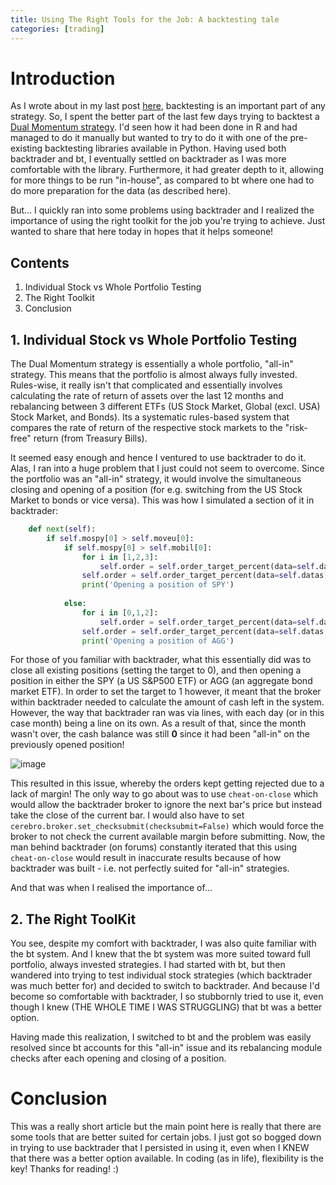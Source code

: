 ```yaml
---
title: Using The Right Tools for the Job: A backtesting tale
categories: [trading]
---
```


# Introduction

As I wrote about in my last post [here](https://zachlim98.github.io/2020-12/Using-Pandas-to-set-SL), backtesting is an important part of any strategy. So, I spent the better part of the last few days trying to backtest a [Dual Momentum strategy](https://robotwealth.com/dual-momentum-review/). I'd seen how it had been done in R and had managed to do it manually but wanted to try to do it with one of the pre-existing backtesting libraries available in Python. Having used both backtrader and bt, I eventually settled on backtrader as I was more comfortable with the library. Furthermore, it had greater depth to it, allowing for more things to be run "in-house", as compared to bt where one had to do more preparation for the data (as described here). 

But... I quickly ran into some problems using backtrader and I realized the importance of using the right toolkit for the job you're trying to achieve. Just wanted to share that here today in hopes that it helps someone!  

## Contents
1. Individual Stock vs Whole Portfolio Testing
2. The Right Toolkit
3. Conclusion

## 1. Individual Stock vs Whole Portfolio Testing

The Dual Momentum strategy is essentially a whole portfolio, "all-in" strategy. This means that the portfolio is almost always fully invested. Rules-wise, it really isn't that complicated and essentially involves calculating the rate of return of assets over the last 12 months and rebalancing between 3 different ETFs (US Stock Market, Global (excl. USA) Stock Market, and Bonds). Its a systematic rules-based system that compares the rate of return of the respective stock markets to the "risk-free" return (from Treasury Bills). 

It seemed easy enough and hence I ventured to use backtrader to do it. Alas, I ran into a huge problem that I just could not seem to overcome. Since the portfolio was an "all-in" strategy, it would involve the simultaneous closing and opening of a position (for e.g. switching from the US Stock Market to bonds or vice versa). This was how I simulated a section of it in backtrader:

```python
    def next(self):
        if self.mospy[0] > self.moveu[0]:
            if self.mospy[0] > self.mobil[0]:
                for i in [1,2,3]:
                    self.order = self.order_target_percent(data=self.datas[i], target=0)
                self.order = self.order_target_percent(data=self.datas[0], target=1)
                print('Opening a position of SPY')
                
            else:
                for i in [0,1,2]:
                    self.order = self.order_target_percent(data=self.datas[i], target=0)
                self.order = self.order_target_percent(data=self.datas[3], target=1)
                print('Opening a position of AGG')
```

 For those of you familiar with backtrader, what this essentially did was to close all existing positions (setting the target to 0), and then opening a position in either the SPY (a US S&P500 ETF) or AGG (an aggregate bond market ETF). In order to set the target to 1 however, it meant that the broker within backtrader needed to calculate the amount of cash left in the system. However, the way that backtrader ran was via lines, with each day (or in this case month) being a line on its own. As a result of that, since the month wasn't over, the cash balance was still **0** since it had been "all-in" on the previously opened position!

![image](https://user-images.githubusercontent.com/68678549/102229049-4c84a280-3f26-11eb-9c30-667914e5612d.png)

This resulted in this issue, whereby the orders kept getting rejected due to a lack of margin! The only way to go about was to use `cheat-on-close` which would allow the backtrader broker to ignore the next bar's price but instead take the close of the current bar. I would also have to set `cerebro.broker.set_checksubmit(checksubmit=False)` which would force the broker to not check the current available margin before submitting. Now, the man behind backtrader (on forums) constantly iterated that this using `cheat-on-close` would result in inaccurate results because of how backtrader was built - i.e. not perfectly suited for "all-in" strategies.

And that was when I realised the importance of...

## 2. The Right ToolKit

You see, despite my comfort with backtrader, I was also quite familiar with the bt system. And I knew that the bt system was more suited toward full portfolio, always invested strategies. I had started with bt, but then wandered into trying to test individual stock strategies (which backtrader was much better for) and decided to switch to backtrader. And because I'd become so comfortable with backtrader, I so stubbornly tried to use it, even though I knew (THE WHOLE TIME I WAS STRUGGLING) that bt was a better option.

Having made this realization, I switched to bt and the problem was easily resolved since bt accounts for this "all-in" issue and its rebalancing module checks after each opening and closing of a position. 

# Conclusion

This was a really short article but the main point here is really that there are some tools that are better suited for certain jobs. I just got so bogged down in trying to use backtrader that I persisted in using it, even when I KNEW that there was a better option available. In coding (as in life), flexibility is the key! Thanks for reading! :) 
